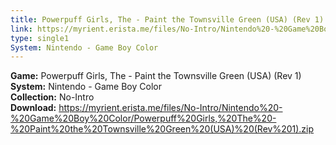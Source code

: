 ```yaml
---
title: Powerpuff Girls, The - Paint the Townsville Green (USA) (Rev 1)
link: https://myrient.erista.me/files/No-Intro/Nintendo%20-%20Game%20Boy%20Color/Powerpuff%20Girls,%20The%20-%20Paint%20the%20Townsville%20Green%20(USA)%20(Rev%201).zip
type: single1
System: Nintendo - Game Boy Color
---
```

<b>Game:</b> Powerpuff Girls, The - Paint the Townsville Green (USA) (Rev 1)<br>
<b>System:</b> Nintendo - Game Boy Color<br>
<b>Collection:</b> No-Intro<br>
<b>Download:</b> https://myrient.erista.me/files/No-Intro/Nintendo%20-%20Game%20Boy%20Color/Powerpuff%20Girls,%20The%20-%20Paint%20the%20Townsville%20Green%20(USA)%20(Rev%201).zip